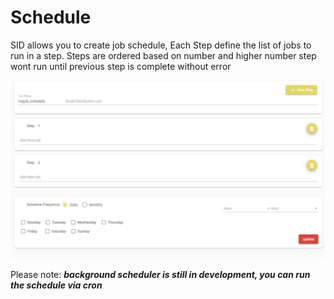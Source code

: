 # Schedule
SID allows you to create job schedule, Each Step define the list of jobs to run in a step. Steps are ordered based on number and higher number step wont run until previous step is complete without error

![Schedule](images/schedule.png "Schedule")

Please note: ***background scheduler is still in development, you can run the schedule via cron***